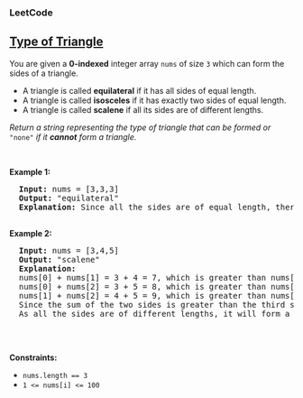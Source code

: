 <body>
  <h3>LeetCode</h3>
  <h2><a href="https://leetcode.com/problems/type-of-triangle/description/">Type of Triangle</a></h2> 
  <p>You are given a <strong>0-indexed</strong> integer array <code>nums</code> of size <code>3</code> which can form the sides of a triangle.</p>
  <ul>
    <li>A triangle is called <strong>equilateral</strong> if it has all sides of equal length.</li>
    <li>A triangle is called <strong>isosceles</strong> if it has exactly two sides of equal length.</li>
    <li>A triangle is called <strong>scalene</strong> if all its sides are of different lengths.</li>
  </ul>
  <p><em>Return a string representing the type of triangle that can be formed or</em> <code>"none"</code> <em>if it <strong>cannot</strong> form a triangle.</em></p>
  
  <p>&nbsp;</p>
  <p><strong class="example">Example 1:</strong></p>
  <pre>
  <strong>Input:</strong> nums = [3,3,3]
  <strong>Output:</strong> "equilateral"
  <strong>Explanation:</strong> Since all the sides are of equal length, therefore, it will form an equilateral triangle.
  </pre>

  <p><strong class="example">Example 2:</strong></p>
  <pre>
  <strong>Input:</strong> nums = [3,4,5]
  <strong>Output:</strong> "scalene"
  <strong>Explanation:</strong>
  nums[0] + nums[1] = 3 + 4 = 7, which is greater than nums[2] = 5.
  nums[0] + nums[2] = 3 + 5 = 8, which is greater than nums[1] = 4.
  nums[1] + nums[2] = 4 + 5 = 9, which is greater than nums[0] = 3. 
  Since the sum of the two sides is greater than the third side for all three cases, therefore, it can form a triangle.
  As all the sides are of different lengths, it will form a scalene triangle.
  </pre>

  <p>&nbsp;</p>
  <p><strong class="Constraints">Constraints:</strong></p>
  <ul>
    <li><code>nums.length == 3</code></li>
    <li><code>1 <= nums[i] <= 100</code></li>
    </ul>
  
</body>
